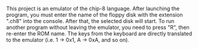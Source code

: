 This project is an emulator of the chip-8 language.
After launching the program, you must enter the name of the floppy disk with the extension ".ch8" into the console. After that, the selected disk will start. To run another program without leaving the emulator, you need to press "R", then re-enter the ROM name.
The keys from the keyboard are directly translated to the emulator (i.e. 1 -> 0x1, A -> 0xA, and so on).